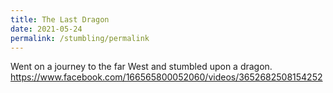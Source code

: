 ```yaml
---
title: The Last Dragon
date: 2021-05-24
permalink: /stumbling/permalink
---
```

Went on a journey to the far West and stumbled upon a dragon.
https://www.facebook.com/166565800052060/videos/3652682508154252